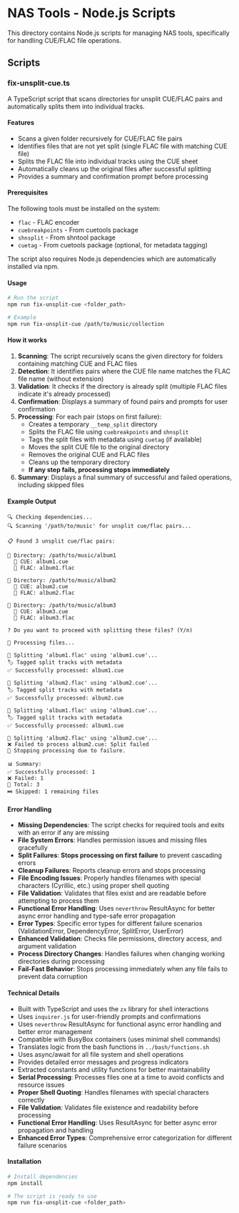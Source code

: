 # NAS Tools - Node.js Scripts

This directory contains Node.js scripts for managing NAS tools, specifically for handling CUE/FLAC file operations.

## Scripts

### fix-unsplit-cue.ts

A TypeScript script that scans directories for unsplit CUE/FLAC pairs and automatically splits them into individual tracks.

#### Features

- Scans a given folder recursively for CUE/FLAC file pairs
- Identifies files that are not yet split (single FLAC file with matching CUE file)
- Splits the FLAC file into individual tracks using the CUE sheet
- Automatically cleans up the original files after successful splitting
- Provides a summary and confirmation prompt before processing

#### Prerequisites

The following tools must be installed on the system:

- `flac` - FLAC encoder
- `cuebreakpoints` - From cuetools package
- `shnsplit` - From shntool package
- `cuetag` - From cuetools package (optional, for metadata tagging)

The script also requires Node.js dependencies which are automatically installed via npm.

#### Usage

```bash
# Run the script
npm run fix-unsplit-cue <folder_path>

# Example
npm run fix-unsplit-cue /path/to/music/collection
```

#### How it works

1. **Scanning**: The script recursively scans the given directory for folders containing matching CUE and FLAC files
2. **Detection**: It identifies pairs where the CUE file name matches the FLAC file name (without extension)
3. **Validation**: It checks if the directory is already split (multiple FLAC files indicate it's already processed)
4. **Confirmation**: Displays a summary of found pairs and prompts for user confirmation
5. **Processing**: For each pair (stops on first failure):
   - Creates a temporary `__temp_split` directory
   - Splits the FLAC file using `cuebreakpoints` and `shnsplit`
   - Tags the split files with metadata using `cuetag` (if available)
   - Moves the split CUE file to the original directory
   - Removes the original CUE and FLAC files
   - Cleans up the temporary directory
   - **If any step fails, processing stops immediately**
6. **Summary**: Displays a final summary of successful and failed operations, including skipped files

#### Example Output

```
🔍 Checking dependencies...
🔍 Scanning '/path/to/music' for unsplit cue/flac pairs...

📋 Found 3 unsplit cue/flac pairs:

📂 Directory: /path/to/music/album1
  📁 CUE: album1.cue
  🎵 FLAC: album1.flac

📂 Directory: /path/to/music/album2
  📁 CUE: album2.cue
  🎵 FLAC: album2.flac

📂 Directory: /path/to/music/album3
  📁 CUE: album3.cue
  🎵 FLAC: album3.flac

? Do you want to proceed with splitting these files? (Y/n)

🔄 Processing files...

🔄 Splitting 'album1.flac' using 'album1.cue'...
🏷️ Tagged split tracks with metadata
✅ Successfully processed: album1.cue

🔄 Splitting 'album2.flac' using 'album2.cue'...
🏷️ Tagged split tracks with metadata
✅ Successfully processed: album2.cue

🔄 Splitting 'album1.flac' using 'album1.cue'...
🏷️ Tagged split tracks with metadata
✅ Successfully processed: album1.cue

🔄 Splitting 'album2.flac' using 'album2.cue'...
❌ Failed to process album2.cue: Split failed
🛑 Stopping processing due to failure.

📊 Summary:
✅ Successfully processed: 1
❌ Failed: 1
📁 Total: 3
⏭️ Skipped: 1 remaining files
```

#### Error Handling

- **Missing Dependencies**: The script checks for required tools and exits with an error if any are missing
- **File System Errors**: Handles permission issues and missing files gracefully
- **Split Failures**: **Stops processing on first failure** to prevent cascading errors
- **Cleanup Failures**: Reports cleanup errors and stops processing
- **File Encoding Issues**: Properly handles filenames with special characters (Cyrillic, etc.) using proper shell quoting
- **File Validation**: Validates that files exist and are readable before attempting to process them
- **Functional Error Handling**: Uses `neverthrow` ResultAsync for better async error handling and type-safe error propagation
- **Error Types**: Specific error types for different failure scenarios (ValidationError, DependencyError, SplitError, UserError)
- **Enhanced Validation**: Checks file permissions, directory access, and argument validation
- **Process Directory Changes**: Handles failures when changing working directories during processing
- **Fail-Fast Behavior**: Stops processing immediately when any file fails to prevent data corruption

#### Technical Details

- Built with TypeScript and uses the `zx` library for shell interactions
- Uses `inquirer.js` for user-friendly prompts and confirmations
- Uses `neverthrow` ResultAsync for functional async error handling and better error management
- Compatible with BusyBox containers (uses minimal shell commands)
- Translates logic from the bash functions in `../bash/functions.sh`
- Uses async/await for all file system and shell operations
- Provides detailed error messages and progress indicators
- Extracted constants and utility functions for better maintainability
- **Serial Processing**: Processes files one at a time to avoid conflicts and resource issues
- **Proper Shell Quoting**: Handles filenames with special characters correctly
- **File Validation**: Validates file existence and readability before processing
- **Functional Error Handling**: Uses ResultAsync for better async error propagation and handling
- **Enhanced Error Types**: Comprehensive error categorization for different failure scenarios

#### Installation

```bash
# Install dependencies
npm install

# The script is ready to use
npm run fix-unsplit-cue <folder_path>
```
